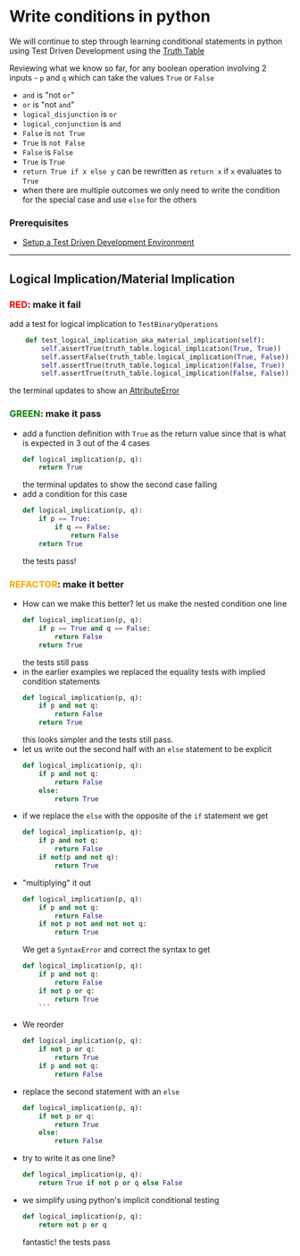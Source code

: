 # Write conditions in python

We will continue to step through learning conditional statements in python using Test Driven Development using the [Truth Table](https://en.wikipedia.org/wiki/Truth_table)

Reviewing what we know so far, for any boolean operation involving 2 inputs - `p` and `q` which can take the values `True` or `False`
- `and` is "not `or`"
- `or` is "not `and`"
- `logical_disjunction` is `or`
- `logical_conjunction` is `and`
- `False` is `not True`
- `True` is `not False`
- `False` is `False`
- `True` is `True`
- `return True if x else y` can be rewritten as `return x` if `x` evaluates to `True`
- when there are multiple outcomes we only need to write the condition for the special case and use `else` for the others

### Prerequisites

- [Setup a Test Driven Development Environment](./TDD_SETUP.md)

---

## Logical Implication/Material Implication

### <span style="color:red">**RED**</span>: make it fail

add a test for logical implication to `TestBinaryOperations`

```python
    def test_logical_implication_aka_material_implication(self):
        self.assertTrue(truth_table.logical_implication(True, True))
        self.assertFalse(truth_table.logical_implication(True, False))
        self.assertTrue(truth_table.logical_implication(False, True))
        self.assertTrue(truth_table.logical_implication(False, False))
```

the terminal updates to show an [AttributeError](./ATTRIBUTE_ERROR.md)

### <span style="color:green">**GREEN**</span>: make it pass

- add a function definition with `True` as the return value since that is what is expected in 3 out of the 4 cases
    ```python
    def logical_implication(p, q):
        return True
    ```
    the terminal updates to show the second case failing
- add a condition for this case
    ```python
    def logical_implication(p, q):
        if p == True:
            if q == False:
                return False
        return True
    ```
    the tests pass!

### <span style="color:orange">**REFACTOR**</span>: make it better

- How can we make this better? let us make the nested condition one line
    ```python
    def logical_implication(p, q):
        if p == True and q == False:
            return False
        return True
    ```
    the tests still pass
- in the earlier examples we replaced the equality tests with implied condition statements
    ```python
    def logical_implication(p, q):
        if p and not q:
            return False
        return True
    ```
    this looks simpler and the tests still pass.
- let us write out the second half with an `else` statement to be explicit
    ```python
    def logical_implication(p, q):
        if p and not q:
            return False
        else:
            return True
    ```
- if we replace the `else` with the opposite of the `if` statement we get
    ```python
    def logical_implication(p, q):
        if p and not q:
            return False
        if not(p and not q):
            return True
    ```
- "multiplying" it out
    ```python
    def logical_implication(p, q):
        if p and not q:
            return False
        if not p not and not not q:
            return True
    ```
    We get a `SyntaxError` and correct the syntax to get
    ```python
    def logical_implication(p, q):
        if p and not q:
            return False
        if not p or q:
            return True
        ```
- We reorder
    ```python
    def logical_implication(p, q):
        if not p or q:
            return True
        if p and not q:
            return False
    ```
- replace the second statement with an `else`
    ```python
    def logical_implication(p, q):
        if not p or q:
            return True
        else:
            return False
    ```
- try to write it as one line?
    ```python
    def logical_implication(p, q):
        return True if not p or q else False
    ```
- we simplify using python's implicit conditional testing
    ```python
    def logical_implication(p, q):
        return not p or q
    ```
    fantastic! the tests pass